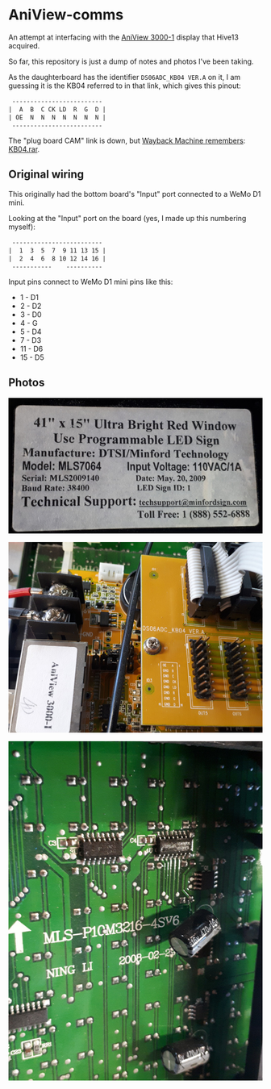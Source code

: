 # AniView-comms

An attempt at interfacing with the [AniView 3000-1](http://www.lumenchina.com/page-164-146-j0xril.html) display that Hive13
acquired.

So far, this repository is just a dump of notes and photos I've been taking.

As the daughterboard has the identifier `DS06ADC_KB04 VER.A` on it, I
am guessing it is the KB04 referred to in that link, which gives this
pinout:

```
 -------------------------
|  A  B  C CK LD  R  G  D |
| OE  N  N  N  N  N  N  N |
 -------------------------
```

The "plug board CAM" link is down, but [Wayback Machine remembers](https://web.archive.org/web/20161224033255/http://www.lumenchina.com/page-164-146-j0xril.html): [KB04.rar](https://web.archive.org/web/20161224033255/http://www.2008led.com/front/action/file/downloadAction.do?id=4324).

## Original wiring

This originally had the bottom board's "Input" port connected to a WeMo D1 mini.

Looking at the "Input" port on the board (yes, I made up this numbering myself):

```
 -------------------------
|  1  3  5  7  9 11 13 15 |
|  2  4  6  8 10 12 14 16 |
 -----------    ----------
```

Input pins connect to WeMo D1 mini pins like this:
 - 1 - D1
 - 2 - D2
 - 3 - D0
 - 4 - G
 - 5 - D4
 - 7 - D3
 - 11 - D6
 - 15 - D5

## Photos

![back](photos/back.jpg)

![daughterboard](photos/daughterboard.jpg)

![mainboard](photos/mainboard.jpg)
